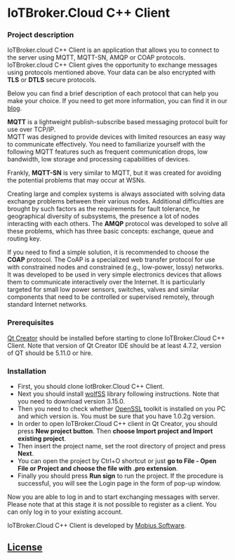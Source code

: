 # IoTBroker.Cloud C++ Client

### Project description

IoTBroker.cloud С++ Client is an application that allows you to connect to the server using MQTT, MQTT-SN, 
AMQP or COAP protocols. IoTBroker.cloud С++ Client gives the opportunity to exchange messages using protocols 
mentioned above. Your data can be also encrypted with **TLS** or **DTLS** secure protocols.   

Below you can find a brief description of each protocol that can help you make your choice. 
If you need to get more information, you can find it in our [blog](https://www.iotbroker.cloud/clientApps/C++/MQTT/C++).
 
**MQTT** is a lightweight publish-subscribe based messaging protocol built for use over TCP/IP.  
MQTT was designed to provide devices with limited resources an easy way to communicate effectively. 
You need to familiarize yourself with the following MQTT features such as frequent communication drops, low bandwidth, 
low storage and processing capabilities of devices. 

Frankly, **MQTT-SN** is very similar to MQTT, but it was created for avoiding the potential problems that may occur at WSNs. 

Creating large and complex systems is always associated with solving data exchange problems between their various nodes. 
Additional difficulties are brought by such factors as the requirements for fault tolerance, 
he geographical diversity of subsystems, the presence a lot of nodes interacting with each others. 
The **AMQP** protocol was developed to solve all these problems, which has three basic concepts: 
exchange, queue and routing key. 

If you need to find a simple solution, it is recommended to choose the **COAP** protocol. 
The CoAP is a specialized web transfer protocol for use with constrained nodes and constrained (e.g., low-power, lossy) 
networks. It was developed to be used in very simple electronics devices that allows them to communicate interactively 
over the Internet. It is particularly targeted for small low power sensors, switches, valves and similar components 
that need to be controlled or supervised remotely, through standard Internet networks.   
 
### Prerequisites 
[Qt Creator](https://www.qt.io/download) should be installed before starting to clone IoTBroker.Cloud C++ Client. Note that version of Qt Creator IDE should be at least 4.7.2, version of QT should be 5.11.0 or hire.

### Installation 
* First, you should clone IotBroker.Cloud C++ Client.
* Next you should install [wolfSS](https://www.wolfssl.com/) library following instructions. Note that you need to download version 3.15.0.
* Then you need to check whether [OpenSSL](https://www.openssl.org/) toolkit is installed on you PC and which version is. 
You must be sure that you have 1.0.2g version.
* In order to open IoTBroker.Cloud C++ client in Qt Creator, you should press **New project button**. Then **choose Import project and Import existing project**.
* Then insert the project name, set the root directory of project and press **Next**. 
* You can open the project by Ctrl+O shortcut or just **go to File - Open File or Project and choose the file with .pro extension**.
* Finally you should press **Run sign** to run the project. If the procedure is successful, you will see the Login page in the form of pop-up window. 

Now you are able to log in and to start exchanging messages with server.
Please note that at this stage it is not possible to register as a client. You can only log in to your existing account.

IoTBroker.Cloud C++ Client is developed by [Mobius Software](https://www.mobius-software.com/).

## [License](LICENSE.md)
